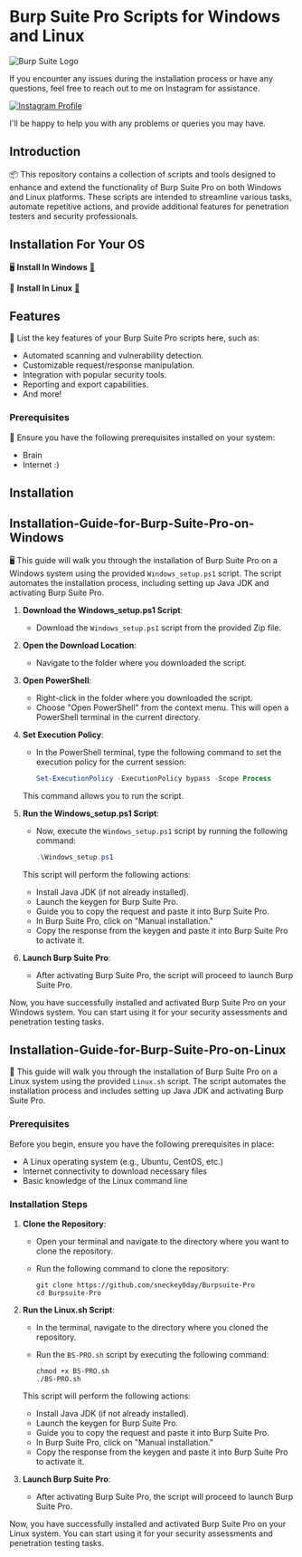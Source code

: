 # Burp Suite Pro Scripts for Windows and Linux

![Burp Suite Logo](https://portswigger.net/cms/images/12/c8/c338-article-burp-suite-user-community-tips-and-tricks_blog-article.jpg)

If you encounter any issues during the installation process or have any questions, feel free to reach out to me on Instagram for assistance.

[![Instagram Profile](https://img.icons8.com/color/48/000000/instagram-new.png)](https://www.instagram.com/sneckey0day/)

I'll be happy to help you with any problems or queries you may have.


## Introduction

📦 This repository contains a collection of scripts and tools designed to enhance and extend the functionality of Burp Suite Pro on both Windows and Linux platforms. These scripts are intended to streamline various tasks, automate repetitive actions, and provide additional features for penetration testers and security professionals.

## Installation For Your OS

🖥️ **Install In Windows** [🔗](#Installation-Guide-for-Burp-Suite-Pro-on-Windows)

🐧 **Install In Linux** [🔗](#Installation-Guide-for-Burp-Suite-Pro-on-Linux)

## Features

🚀 List the key features of your Burp Suite Pro scripts here, such as:

- Automated scanning and vulnerability detection.
- Customizable request/response manipulation.
- Integration with popular security tools.
- Reporting and export capabilities.
- And more!

  
### Prerequisites

🧠 Ensure you have the following prerequisites installed on your system:

- Brain
- Internet :)

## Installation

## Installation-Guide-for-Burp-Suite-Pro-on-Windows

🖥️ This guide will walk you through the installation of Burp Suite Pro on a Windows system using the provided `Windows_setup.ps1` script. The script automates the installation process, including setting up Java JDK and activating Burp Suite Pro.

1. **Download the Windows_setup.ps1 Script**:

   - Download the `Windows_setup.ps1` script from the provided Zip file.

2. **Open the Download Location**:

   - Navigate to the folder where you downloaded the script.

3. **Open PowerShell**:

   - Right-click in the folder where you downloaded the script.
   - Choose "Open PowerShell" from the context menu. This will open a PowerShell terminal in the current directory.

4. **Set Execution Policy**:

   - In the PowerShell terminal, type the following command to set the execution policy for the current session:

     ```powershell
     Set-ExecutionPolicy -ExecutionPolicy bypass -Scope Process
     ```

   This command allows you to run the script.

5. **Run the Windows_setup.ps1 Script**:

   - Now, execute the `Windows_setup.ps1` script by running the following command:

     ```powershell
     .\Windows_setup.ps1
     ```

   This script will perform the following actions:

   - Install Java JDK (if not already installed).
   - Launch the keygen for Burp Suite Pro.
   - Guide you to copy the request and paste it into Burp Suite Pro.
   - In Burp Suite Pro, click on "Manual installation."
   - Copy the response from the keygen and paste it into Burp Suite Pro to activate it.

6. **Launch Burp Suite Pro**:

   - After activating Burp Suite Pro, the script will proceed to launch Burp Suite Pro.

Now, you have successfully installed and activated Burp Suite Pro on your Windows system. You can start using it for your security assessments and penetration testing tasks.


## Installation-Guide-for-Burp-Suite-Pro-on-Linux

🐧 This guide will walk you through the installation of Burp Suite Pro on a Linux system using the provided `Linux.sh` script. The script automates the installation process and includes setting up Java JDK and activating Burp Suite Pro.

### Prerequisites

Before you begin, ensure you have the following prerequisites in place:

- A Linux operating system (e.g., Ubuntu, CentOS, etc.)
- Internet connectivity to download necessary files
- Basic knowledge of the Linux command line

### Installation Steps

1. **Clone the Repository**:

   - Open your terminal and navigate to the directory where you want to clone the repository.
   - Run the following command to clone the repository:

     ```shell
     git clone https://github.com/sneckey0day/Burpsuite-Pro
     cd Burpsuite-Pro
     ```

2. **Run the Linux.sh Script**:

   - In the terminal, navigate to the directory where you cloned the repository.
   - Run the `BS-PRO.sh` script by executing the following command:

     ```shell
     chmod +x BS-PRO.sh
     ./BS-PRO.sh
     ```

   This script will perform the following actions:

   - Install Java JDK (if not already installed).
   - Launch the keygen for Burp Suite Pro.
   - Guide you to copy the request and paste it into Burp Suite Pro.
   - In Burp Suite Pro, click on "Manual installation."
   - Copy the response from the keygen and paste it into Burp Suite Pro to activate it.

3. **Launch Burp Suite Pro**:

   - After activating Burp Suite Pro, the script will proceed to launch Burp Suite Pro.

Now, you have successfully installed and activated Burp Suite Pro on your Linux system. You can start using it for your security assessments and penetration testing tasks.
